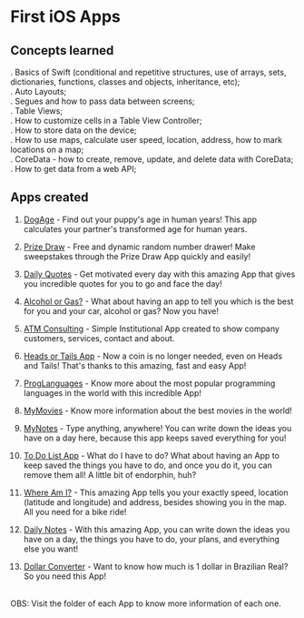 # First iOS Apps


## Concepts learned

. Basics of Swift (conditional and repetitive structures, use of arrays, sets, dictionaries, functions, classes and objects, inheritance, etc);<br />
. Auto Layouts;<br />
. Segues and how to pass data between screens;<br />
. Table Views;<br />
. How to customize cells in a Table View Controller;<br />
. How to store data on the device;<br />
. How to use maps, calculate user speed, location, address, how to mark locations on a map;<br />
. CoreData - how to create, remove, update, and delete data with CoreData;<br />
. How to get data from a web API;<br />

## Apps created

1) <a href="https://github.com/ofernandopro/simple-ios-apps/tree/main/dog-age">DogAge</a> - Find out your puppy's age in human years! This app calculates your partner's transformed age for human years. <br />

2) <a href="https://github.com/ofernandopro/simple-ios-apps/tree/main/prize-draw-app">Prize Draw</a> - Free and dynamic random number drawer! Make sweepstakes through the Prize Draw App quickly and easily! <br />

3) <a href="https://github.com/ofernandopro/simple-ios-apps/tree/main/daily-quotes-app">Daily Quotes</a> - Get motivated every day with this amazing App that gives you incredible quotes for you to go and face the day! <br />

4) <a href="https://github.com/ofernandopro/simple-ios-apps/tree/main/alcohol-or-gas">Alcohol or Gas?</a> - What about having an app to tell you which is the best for you and your car, alcohol or gas? Now you have! <br />

5) <a href="https://github.com/ofernandopro/simple-ios-apps/tree/main/atm-consulting">ATM Consulting</a> - Simple Institutional App created to show company customers, services, contact and about. <br />

6) <a href="https://github.com/ofernandopro/simple-ios-apps/tree/main/heads-or-tails-app">Heads or Tails App</a> - Now a coin is no longer needed, even on Heads and Tails! That's thanks to this amazing, fast and easy App! <br />

7) <a href="">ProgLanguages</a> - Know more about the most popular programming languages in the world with this incredible App! <br />

8) <a href="https://github.com/ofernandopro/simple-ios-apps/tree/main/prog-languages-app">MyMovies</a> - Know more information about the best movies in the world! <br />

9) <a href="https://github.com/ofernandopro/simple-ios-apps/tree/main/my-notes-app">MyNotes</a> - Type anything, anywhere! You can write down the ideas you have on a day here, because this app keeps saved everything for you! <br />

10) <a href="https://github.com/ofernandopro/simple-ios-apps/tree/main/to-do-list">To Do List App</a> - What do I have to do? What about having an App to keep saved the things you have to do, and once you do it, you can remove them all! A little bit of endorphin, huh? <br />

11) <a href="https://github.com/ofernandopro/simple-ios-apps/tree/main/where-am-i">Where Am I?</a> - This amazing App tells you your exactly speed, location (latitude and longitude) and address, besides showing you in the map. All you need for a bike ride! <br />
12)  <a href="https://github.com/ofernandopro/simple-ios-apps/tree/main/daily-notes">Daily Notes</a> - With this amazing App, you can write down the ideas you have on a day, the things you have to do, your plans, and everything else you want!
13) <a href="https://github.com/ofernandopro/simple-ios-apps/tree/main/real-dollar-converter-app-notes">Dollar Converter</a> - Want to know how much is 1 dollar in Brazilian Real? So you need this App!


<br />
OBS: Visit the folder of each App to know more information of each one.
